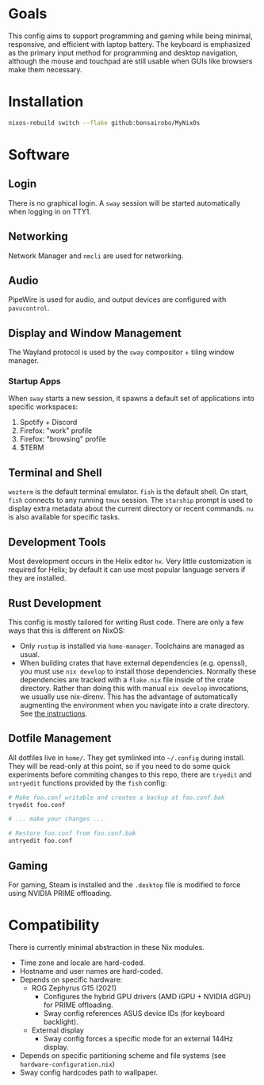 # Goals

This config aims to support programming and gaming while being minimal,
responsive, and efficient with laptop battery. The keyboard is emphasized as the
primary input method for programming and desktop navigation, although the mouse
and touchpad are still usable when GUIs like browsers make them necessary.

# Installation

```sh
nixos-rebuild switch --flake github:bonsairobo/MyNixOs
```

# Software

## Login

There is no graphical login. A `sway` session will be started automatically when
logging in on TTY1.

## Networking

Network Manager and `nmcli` are used for networking.

## Audio

PipeWire is used for audio, and output devices are configured with
`pavucontrol`.

## Display and Window Management

The Wayland protocol is used by the `sway` compositor + tiling window manager.

### Startup Apps

When `sway` starts a new session, it spawns a default set of applications into
specific workspaces:

1. Spotify + Discord
1. Firefox: "work" profile
1. Firefox: "browsing" profile
1. $TERM

## Terminal and Shell

`wezterm` is the default terminal emulator. `fish` is the default shell. On
start, `fish` connects to any running `tmux` session. The `starship` prompt is
used to display extra metadata about the current directory or recent commands.
`nu` is also available for specific tasks.

## Development Tools

Most development occurs in the Helix editor `hx`. Very little customization is
required for Helix; by default it can use most popular language servers if they
are installed.

## Rust Development

This config is mostly tailored for writing Rust code. There are only a few ways
that this is different on NixOS:

- Only `rustup` is installed via `home-manager`. Toolchains are managed as usual.
- When building crates that have external dependencies (e.g. openssl), you must
  use `nix develop` to install those dependencies. Normally these dependencies
  are tracked with a `flake.nix` file inside of the crate directory. Rather than
  doing this with manual `nix develop` invocations, we usually use nix-direnv.
  This has the advantage of automatically augmenting the environment when you
  navigate into a crate directory. See [the instructions][nix-direnv].

[nix-direnv]: https://github.com/nix-community/nix-direnv

## Dotfile Management

All dotfiles live in `home/`. They get symlinked into `~/.config` during
install. They will be read-only at this point, so if you need to do some quick
experiments before commiting changes to this repo, there are `tryedit` and
`untryedit` functions provided by the `fish` config:

```sh
# Make foo.conf writable and creates a backup at foo.conf.bak
tryedit foo.conf

# ... make your changes ...

# Restore foo.conf from foo.conf.bak
untryedit foo.conf
```

## Gaming

For gaming, Steam is installed and the `.desktop` file is modified to force
using NVIDIA PRIME offloading.

# Compatibility

There is currently minimal abstraction in these Nix modules.

- Time zone and locale are hard-coded.
- Hostname and user names are hard-coded.
- Depends on specific hardware:
  - ROG Zephyrus G15 (2021)
    - Configures the hybrid GPU drivers (AMD iGPU + NVIDIA dGPU) for PRIME offloading.
    - Sway config references ASUS device IDs (for keyboard backlight).
  - External display
    - Sway config forces a specific mode for an external 144Hz display.
- Depends on specific partitioning scheme and file systems (see `hardware-configuration.nix`)
- Sway config hardcodes path to wallpaper.
